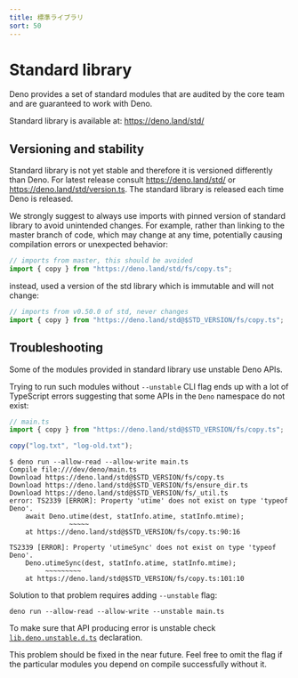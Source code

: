 ```yaml
---
title: 標準ライブラリ
sort: 50
---
```

<!-- L1..1
# Standard library
-->

# Standard library

<!-- L3..4
Deno provides a set of standard modules that are audited by the core team and
are guaranteed to work with Deno.
-->

Deno provides a set of standard modules that are audited by the core team and
are guaranteed to work with Deno.

<!-- L6..6
Standard library is available at: https://deno.land/std/
-->

Standard library is available at: https://deno.land/std/

<!-- L8..8
## Versioning and stability
-->

## Versioning and stability

<!-- L10..13
Standard library is not yet stable and therefore it is versioned differently
than Deno. For latest release consult https://deno.land/std/ or
https://deno.land/std/version.ts. The standard library is released each time
Deno is released.
-->

Standard library is not yet stable and therefore it is versioned differently
than Deno. For latest release consult https://deno.land/std/ or
https://deno.land/std/version.ts. The standard library is released each time
Deno is released.

<!-- L15..18
We strongly suggest to always use imports with pinned version of standard
library to avoid unintended changes. For example, rather than linking to the
master branch of code, which may change at any time, potentially causing
compilation errors or unexpected behavior:
-->

We strongly suggest to always use imports with pinned version of standard
library to avoid unintended changes. For example, rather than linking to the
master branch of code, which may change at any time, potentially causing
compilation errors or unexpected behavior:

<!-- L20..23
```typescript
// imports from master, this should be avoided
import { copy } from "https://deno.land/std/fs/copy.ts";
```
-->

```typescript
// imports from master, this should be avoided
import { copy } from "https://deno.land/std/fs/copy.ts";
```

<!-- L25..26
instead, used a version of the std library which is immutable and will not
change:
-->

instead, used a version of the std library which is immutable and will not
change:

<!-- L28..31
```typescript
// imports from v0.50.0 of std, never changes
import { copy } from "https://deno.land/std@$STD_VERSION/fs/copy.ts";
```
-->

```typescript
// imports from v0.50.0 of std, never changes
import { copy } from "https://deno.land/std@$STD_VERSION/fs/copy.ts";
```

<!-- L33..33
## Troubleshooting
-->

## Troubleshooting

<!-- L35..35
Some of the modules provided in standard library use unstable Deno APIs.
-->

Some of the modules provided in standard library use unstable Deno APIs.

<!-- L37..39
Trying to run such modules without `--unstable` CLI flag ends up with a lot of
TypeScript errors suggesting that some APIs in the `Deno` namespace do not
exist:
-->

Trying to run such modules without `--unstable` CLI flag ends up with a lot of
TypeScript errors suggesting that some APIs in the `Deno` namespace do not
exist:

<!-- L41..46
```typescript
// main.ts
import { copy } from "https://deno.land/std@$STD_VERSION/fs/copy.ts";

copy("log.txt", "log-old.txt");
```
-->

```typescript
// main.ts
import { copy } from "https://deno.land/std@$STD_VERSION/fs/copy.ts";

copy("log.txt", "log-old.txt");
```

<!-- L48..63
```shell
$ deno run --allow-read --allow-write main.ts
Compile file:///dev/deno/main.ts
Download https://deno.land/std@$STD_VERSION/fs/copy.ts
Download https://deno.land/std@$STD_VERSION/fs/ensure_dir.ts
Download https://deno.land/std@$STD_VERSION/fs/_util.ts
error: TS2339 [ERROR]: Property 'utime' does not exist on type 'typeof Deno'.
    await Deno.utime(dest, statInfo.atime, statInfo.mtime);
               ~~~~~
    at https://deno.land/std@$STD_VERSION/fs/copy.ts:90:16

TS2339 [ERROR]: Property 'utimeSync' does not exist on type 'typeof Deno'.
    Deno.utimeSync(dest, statInfo.atime, statInfo.mtime);
         ~~~~~~~~~
    at https://deno.land/std@$STD_VERSION/fs/copy.ts:101:10
```
-->

```shell
$ deno run --allow-read --allow-write main.ts
Compile file:///dev/deno/main.ts
Download https://deno.land/std@$STD_VERSION/fs/copy.ts
Download https://deno.land/std@$STD_VERSION/fs/ensure_dir.ts
Download https://deno.land/std@$STD_VERSION/fs/_util.ts
error: TS2339 [ERROR]: Property 'utime' does not exist on type 'typeof Deno'.
    await Deno.utime(dest, statInfo.atime, statInfo.mtime);
               ~~~~~
    at https://deno.land/std@$STD_VERSION/fs/copy.ts:90:16

TS2339 [ERROR]: Property 'utimeSync' does not exist on type 'typeof Deno'.
    Deno.utimeSync(dest, statInfo.atime, statInfo.mtime);
         ~~~~~~~~~
    at https://deno.land/std@$STD_VERSION/fs/copy.ts:101:10
```

<!-- L65..65
Solution to that problem requires adding `--unstable` flag:
-->

Solution to that problem requires adding `--unstable` flag:

<!-- L67..69
```shell
deno run --allow-read --allow-write --unstable main.ts
```
-->

```shell
deno run --allow-read --allow-write --unstable main.ts
```

<!-- L71..73
To make sure that API producing error is unstable check
[`lib.deno.unstable.d.ts`](https://github.com/denoland/deno/blob/master/cli/dts/lib.deno.unstable.d.ts)
declaration.
-->

To make sure that API producing error is unstable check
[`lib.deno.unstable.d.ts`](https://github.com/denoland/deno/blob/master/cli/dts/lib.deno.unstable.d.ts)
declaration.

<!-- L75..76
This problem should be fixed in the near future. Feel free to omit the flag if
the particular modules you depend on compile successfully without it.
-->

This problem should be fixed in the near future. Feel free to omit the flag if
the particular modules you depend on compile successfully without it.

